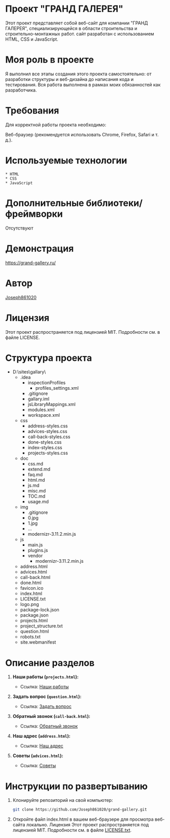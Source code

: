 # Проект "ГРАНД ГАЛЕРЕЯ"
Этот проект представляет собой веб-сайт для компании "ГРАНД ГАЛЕРЕЯ", специализирующейся в области строительства и строительно-монтажных работ.
сайт разработан с использованием HTML, CSS и JavaScript.
# Моя роль в проекте
Я выполнил все этапы создания этого проекта самостоятельно: от разработки структуры и веб-дизайна до написания кода и тестирования. Вся работа выполнена в рамках моих обязанностей как разработчика.
# Требования
Для корректной работы проекта необходимо:

Веб-браузер (рекомендуется использовать Chrome, Firefox, Safari и т. д.).

# Используемые технологии
    * HTML
    * CSS
    * JavaScript
# Дополнительные библиотеки/фреймворки
Отсутствуют

# Демонстрация

https://grand-gallery.ru/

# Автор
[Joseph861020](https://github.com/Joseph861020)

# Лицензия
Этот проект распространяется под лицензией MIT. Подробности см. в файле LICENSE.
# Структура проекта

- D:\sites\gallary\
  - .idea
    - inspectionProfiles
      - profiles_settings.xml
    - .gitignore
    - gallary.iml
    - jsLibraryMappings.xml
    - modules.xml
    - workspace.xml
  - css
    - address-styles.css
    - advices-styles.css
    - call-back-styles.css
    - done-styles.css
    - index-styles.css
    - projects-styles.css
  - doc
    - css.md
    - extend.md
    - faq.md
    - html.md
    - js.md
    - misc.md
    - TOC.md
    - usage.md
  - img
    - .gitignore
    - 0.jpg
    - 1.jpg
    - ...
    - modernizr-3.11.2.min.js
  - js
    - main.js
    - plugins.js
    - vendor
      - modernizr-3.11.2.min.js
  - address.html
  - advices.html
  - call-back.html
  - done.html
  - favicon.ico
  - index.html
  - LICENSE.txt
  - logo.png
  - package-lock.json
  - package.json
  - projects.html
  - project_structure.txt
  - question.html
  - robots.txt
  - site.webmanifest

# Описание разделов

1. **Наши работы (`projects.html`):**
   - Ссылка: [Наши работы](projects.html)

2. **Задать вопрос (`question.html`):**
   - Ссылка: [Задать вопрос](question.html)

3. **Обратный звонок (`call-back.html`):**
   - Ссылка: [Обратный звонок](call-back.html)

4. **Наш адрес (`address.html`):**
   - Ссылка: [Наш адрес](address.html)

5. **Советы (`advices.html`):**
   - Ссылка: [Советы](advices.html)

# Инструкции по развертыванию

1. Клонируйте репозиторий на свой компьютер:

   ```bash
   git clone https://github.com/Joseph861020/grand-gallery.git

2. Откройте файл index.html в вашем веб-браузере для просмотра веб-сайта локально.
Лицензия
Этот проект распространяется под лицензией MIT. Подробности см. в файле [LICENSE.txt](LICENSE.txt).

